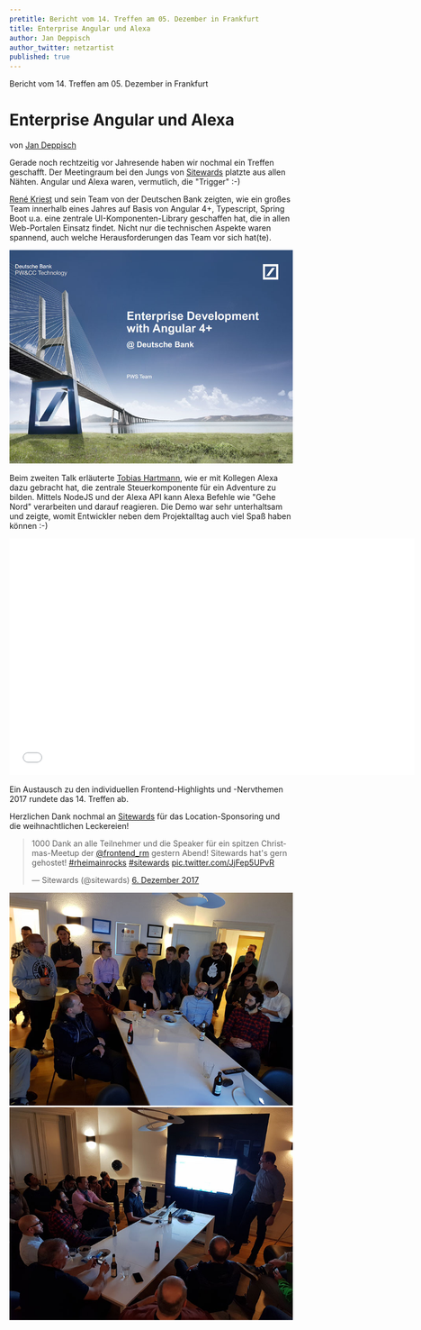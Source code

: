 ```yaml
---
pretitle: Bericht vom 14. Treffen am 05. Dezember in Frankfurt
title: Enterprise Angular und Alexa
author: Jan Deppisch
author_twitter: netzartist
published: true
---
```


Bericht vom 14. Treffen am 05. Dezember in Frankfurt
# Enterprise Angular und Alexa
von [Jan Deppisch](https://twitter.com/netzartist)

Gerade noch rechtzeitig vor Jahresende haben wir nochmal ein Treffen geschafft. Der Meetingraum bei den Jungs von [Sitewards](https://www.sitewards.com/) platzte aus allen Nähten. Angular und Alexa waren, vermutlich, die "Trigger" :-)

[René Kriest](https://twitter.com/ReneKriest) und sein Team von der Deutschen Bank zeigten, wie ein großes Team innerhalb eines Jahres auf Basis von Angular 4+, Typescript, Spring Boot u.a. eine zentrale UI-Komponenten-Library geschaffen hat, die in allen Web-Portalen Einsatz findet. Nicht nur die technischen Aspekte waren spannend, auch welche Herausforderungen das Team vor sich hat(te). 

[!["Enterprise Development with Angular 4+ @ Deutsche Bank"](../attachments/2017-12-05/slides/2017-12-05-Angular4-Deutsche-Bank.jpg)](/files/2017-12-05-Angular4-Deutsche-Bank.pdf)

Beim zweiten Talk erläuterte [Tobias Hartmann](https://twitter.com/ToH_82), wie er mit Kollegen Alexa dazu gebracht hat, die zentrale Steuerkomponente für ein Adventure zu bilden. Mittels NodeJS und der Alexa API kann Alexa Befehle wie "Gehe Nord" verarbeiten und darauf reagieren. Die Demo war sehr unterhaltsam und zeigte, womit Entwickler neben dem Projektalltag auch viel Spaß haben können :-)

<iframe src="//slides.com/tobiashartmann/alexa-roomgame/embed" width="720" height="420" scrolling="no" frameborder="0" webkitallowfullscreen mozallowfullscreen allowfullscreen></iframe>

Ein Austausch zu den individuellen Frontend-Highlights und -Nervthemen 2017 rundete das 14. Treffen ab.

Herzlichen Dank nochmal an [Sitewards](https://www.sitewards.com/) für das Location-Sponsoring und die weihnachtlichen Leckereien!

<blockquote class="twitter-tweet" data-lang="de"><p lang="de" dir="ltr">1000 Dank an alle Teilnehmer und die Speaker für ein spitzen Christmas-Meetup der <a href="https://twitter.com/frontend_rm?ref_src=twsrc%5Etfw">@frontend_rm</a> gestern Abend! Sitewards hat&#39;s gern gehostet! <a href="https://twitter.com/hashtag/rheimainrocks?src=hash&amp;ref_src=twsrc%5Etfw">#rheimainrocks</a> <a href="https://twitter.com/hashtag/sitewards?src=hash&amp;ref_src=twsrc%5Etfw">#sitewards</a> <a href="https://t.co/JjFep5UPvR">pic.twitter.com/JjFep5UPvR</a></p>&mdash; Sitewards (@sitewards) <a href="https://twitter.com/sitewards/status/938447594304540672?ref_src=twsrc%5Etfw">6. Dezember 2017</a></blockquote>
<!--script async src="https://platform.twitter.com/widgets.js" charset="utf-8"></script-->

![""](../attachments/2017-12-05/img/20171205_193716.jpg)
![""](../attachments/2017-12-05/img/20171205_195155.jpg)
